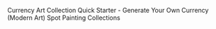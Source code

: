 Currency Art Collection Quick Starter - Generate Your Own Currency (Modern Art) Spot Painting Collections

